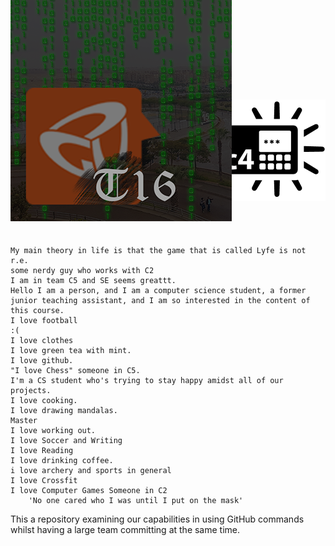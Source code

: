 
<h1>SE Sprint 0 Group task</h1> <br/>
<img align="right" src="C4_logo.png" />

    Team C4
    Ahmed Ashraf Mahmoud 34-8297
    Ahmed Alaa 37-9714
    Ahmed Hany 37-14121
    Sarah Gamal 37-4019
    ebram yowakem 37-19502
    

<h1>Github - Sprint 0</h1> <br/>
<div style="position:absolute;top:0;bottom:0;margin:auto;">
	<img align="right" src="logoV9.png" />
</div>

    My main theory in life is that the game that is called Lyfe is not r.e.
    some nerdy guy who works with C2
    I am in team C5 and SE seems greattt.
    Hello I am a person, and I am a computer science student, a former junior teaching assistant, and I am so interested in the content of this course.
    I love football
    :(
    I love clothes
    I love green tea with mint.
    I love github.
    "I love Chess" someone in C5.
    I'm a CS student who's trying to stay happy amidst all of our projects.
    I love cooking.
    I love drawing mandalas.
    Master
    I love working out.
    I love Soccer and Writing
    I love Reading 
    I love drinking coffee.
    i love archery and sports in general
    I love Crossfit
    I love Computer Games Someone in C2
		'No one cared who I was until I put on the mask' 


This a repository examining our capabilities in using GitHub commands whilst having a large team committing at the same time.
